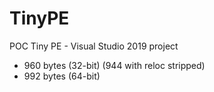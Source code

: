 # TinyPE
POC Tiny PE - Visual Studio 2019 project

- 960 bytes (32-bit) (944 with reloc stripped)
- 992 bytes (64-bit)



